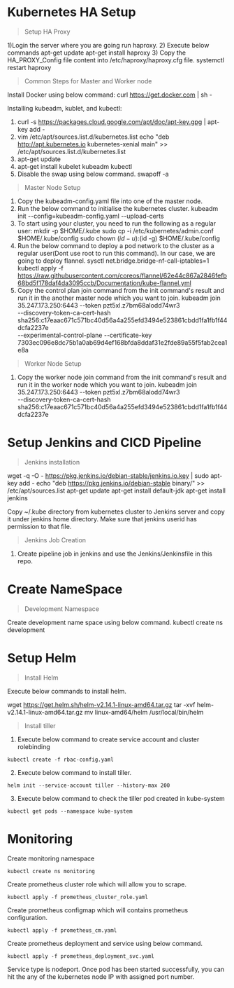 

# Kubernetes HA Setup
  
> Setup HA Proxy
  
  1)Login the server where you are going run haproxy.
  2) Execute below commands
      apt-get update
      apt-get install haproxy
  3) Copy the HA_PROXY_Config file content into /etc/haproxy/haproxy.cfg file.
      systemctl restart haproxy

> Common Steps for Master and Worker node

   Install Docker using below command:
      curl https://get.docker.com | sh -

   Installing kubeadm, kublet, and kubectl:
   1) curl -s https://packages.cloud.google.com/apt/doc/apt-key.gpg | apt-key add -
   2) vim /etc/apt/sources.list.d/kubernetes.list
      echo "deb http://apt.kubernetes.io kubernetes-xenial main" >> /etc/apt/sources.list.d/kubernetes.list
   3) apt-get update
   4) apt-get install kubelet kubeadm kubectl
   5) Disable the swap using below command.
      swapoff -a

> Master Node Setup
   1) Copy the kubeadm-config.yaml file into one of the master node.
   2) Run the below command to initialise the kubernetes cluster.
      kubeadm init --config=kubeadm-config.yaml --upload-certs
   3) To start using your cluster, you need to run the following as a regular user:
      mkdir -p $HOME/.kube
      sudo cp -i /etc/kubernetes/admin.conf $HOME/.kube/config
      sudo chown $(id -u):$(id -g) $HOME/.kube/config
   4) Run the below command to deploy a pod network to the cluster as a regular user(Dont use root to run this command). In         our case, we are going to deploy flannel.
      sysctl net.bridge.bridge-nf-call-iptables=1
      kubectl apply -f                  https://raw.githubusercontent.com/coreos/flannel/62e44c867a2846fefb68bd5f178daf4da3095ccb/Documentation/kube-flannel.yml    
   5) Copy the control plan join command from the init command's result and run it in the another master node which you want         to join.
      kubeadm join 35.247.173.250:6443 --token pzt5xl.z7bm68alodd74wr3 \
    --discovery-token-ca-cert-hash sha256:c17eaac671c571bc40d56a4a255efd3494e523861cbdd1fa1fb1f44dcfa2237e \
    --experimental-control-plane --certificate-key 7303ec096e8dc75b1a0ab69d4ef168bfda8ddaf31e2fde89a55f5fab2cea1e8a

> Worker Node Setup
   1) Copy the worker node join command from the init command's result and run it in the worker node which you want to join.
      kubeadm join 35.247.173.250:6443 --token pzt5xl.z7bm68alodd74wr3 \
      --discovery-token-ca-cert-hash sha256:c17eaac671c571bc40d56a4a255efd3494e523861cbdd1fa1fb1f44dcfa2237e
    
# Setup Jenkins and CICD Pipeline

> Jenkins installation

  wget -q -O - https://pkg.jenkins.io/debian-stable/jenkins.io.key | sudo apt-key add -
  echo "deb https://pkg.jenkins.io/debian-stable binary/" >> /etc/apt/sources.list
  apt-get update
  apt-get install default-jdk
  apt-get install jenkins

  Copy ~/.kube directory from kubernetes cluster to Jenkins server and copy it under jenkins home directory.
  Make sure that jenkins userid has permission to that file.

> Jenkins Job Creation

  1) Create pipeline job in jenkins and use the Jenkins/Jenkinsfile in this repo.

# Create NameSpace

> Development Namespace

  Create development name space using below command.
  kubectl create ns development

# Setup Helm

> Install Helm

  Execute below commands to install helm.

  wget https://get.helm.sh/helm-v2.14.1-linux-amd64.tar.gz
  tar -xvf helm-v2.14.1-linux-amd64.tar.gz
  mv linux-amd64/helm /usr/local/bin/helm

> Install tiller

  1) Execute below command to create service account and cluster rolebinding

    kubectl create -f rbac-config.yaml
    
  2) Execute below command to install tiller.
  
    helm init --service-account tiller --history-max 200

  3) Execute below command to check the tiller pod created in kube-system
  
    kubectl get pods --namespace kube-system

# Monitoring 

  Create monitoring namespace
  
    kubectl create ns monitoring

  Create prometheus cluster role which will allow you to scrape.
  
    kubectl apply -f prometheus_cluster_role.yaml

  Create prometheus configmap which will contains prometheus configuration.
  
    kubectl apply -f prometheus_cm.yaml

  Create prometheus deployment and service using below command.
  
    kubectl apply -f prometheus_deployment_svc.yaml

  Service type is nodeport.
  Once pod has been started successfully, you can hit the any of the kubernetes node IP with assigned port number.


